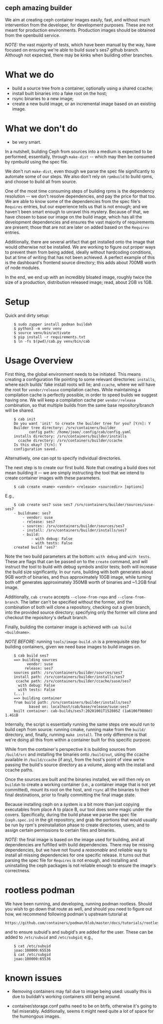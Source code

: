 ceph amazing builder
--------------------

We aim at creating ceph container images easily, fast, and without much
intervention from the developer, for development purposes. These are not meant
for production environments. Production images should be obtained from the
openbuild service.

*NOTE:* the vast majority of tests, which have been manual by the way, have
focused on ensuring we're able to build suse's ses7 github branch. Although not
expected, there may be kinks when building other branches.


What we do
===========

* build a source tree from a container, optionally using a shared ccache;
* install built binaries into a fake root on the host;
* rsync binaries to a new image;
* create a new build image, or an incremental image based on an existing image.


What we don't do
================

* be very smart.

In a nutshell, building Ceph from sources into a medium is expected to be
performed, essentially, through `make-dist` -- which may then be consumed by
rpmbuild using the spec file.

We don't run `make-dist`, even though we parse the spec file significantly to
automate some of our steps. We also don't rely on `rpmbuild` to build rpms, and
choose to build all from source.

One of the most time consuming steps of building rpms is the dependency
resolution -- we don't resolve dependencies, and pay the price for that too. We
are able to know some of the dependencies from the spec file's `Requires`
entries, but our experience tells us that is not enough; and we haven't been
smart enough to unravel this mystery. Because of that, we have chosen to base
our image on the build image, which has all the development dependencies and
ensures the vast majority of requirements are present; those that are not are
later on added based on the `Requires` entries.

Additionally, there are several artifact that get installed onto the image that
would otherwise not be installed. We are working to figure out proper ways to
prevent them from being added, ideally without hardcoding conditions, but at
time of writing that has not been achieved. A perfect example of this is the
dashboard's frontend source directory; this adds about 700MB worth of node
modules.

In the end, we end up with an incredibly bloated image, roughly twice the size
of a production, distribution released image; read, about 2GB vs 1GB.


Setup
=====

Quick and dirty setup:

```
	$ sudo zypper install podman buildah
	$ python3 -m venv venv
	$ source venv/bin/activate
	$ pip install -r requirements.txt
	$ ln -fs $(pwd)/cab.py venv/bin/cab
```


Usage Overview
===============

First thing, the global environment needs to be initiated. This means creating a
configuration file pointing to some relevant directories: `installs`, where each
builds' fake install roots will lie; and `ccache`, where we will have the root
for `vendor/release` compilation caches. While maintaining a compilation cache
is perfectly possible, in order to speed builds we suggest having one. We will
keep a compilation cache per `vendor/release` combination, so that multiple
builds from the same base repository/branch will be shared.

```
	$ cab init
   	Do you want 'init' to create the builder tree for you? [Y/n]: Y
	Builder tree directory: /srv/containers/builder
           config path: /home/joao/.config/cab/config.yaml
	installs directory: /srv/containers/builder/installs
  	  ccache directory: /srv/containers/builder/ccache
	Is this okay? [Y/n]: Y
	configuration saved.
```

Alternatively, one can opt to specify individual directories.


The next step is to create our first build. Note that creating a build does not
mean building it -- we are simply instructing the tool that we intend to create
container images with these parameters.

```
	$ cab create <name> <vendor> <release> <sourcedir> [options]
```

E.g.,

```
	$ cab create ses7 suse ses7 /srv/containers/builder/sources/suse-ses7
	- buildname: ses7
   		- vendor: suse
   		- release: ses7
   		- sources: /srv/containers/builder/sources/ses7
   		- install: /srv/containers/builder/installs/ses7
   		- build: 
    		- with debug: False
    		- with tests: False
	created build 'ses7'
```

Note the two build parameters at the bottom: `with debug` and `with tests`.
These are flags that can be passed on to the `create` command, and will instruct
the tool to build with debug symbols and/or tests; both will increase the build
size significantly. In our runs, building with both generates about 9GB worth
of binaries, and thus approximately 10GB image, while turning both off generates
approximately 350MB worth of binaries and ~1.2GB final image.

Additionally, `cab create` accepts `--clone-from-repo` and
`--clone-from-branch`. The latter can't be specified without the former, and the
combination of both will clone a repository, checking out a given branch, into
the provided source directory; specifying only the former will clone and
checkout the repository's default branch.


Finally, building the container image is achieved with `cab build <buildname>`.

*NOTE BEFORE:* running `tools/image-build.sh` is a prerequisite step for
building containers, given we need base images to build images on.

```
	$ cab build ses7
	==> building sources
	      vendor: suse
	     release: ses7
	sources path: /srv/containers/builder/sources/ses7
	install path: /srv/containers/builder/installs/ses7
	 ccache path: /srv/containers/builder/ccache/suse/ses7
	  with debug: False
	  with tests: False
	(...)
	==> building container
	from build path: /srv/containers/builder/installs/ses7
           based on: localhost/cab/base/release/suse:ses7
	built container: cab-builds/ses7:20201001T152805Z (1a6106f9880d) 1.4GiB
```


Internally, the script is essentially running the same steps one would run to
build ceph from source: running cmake, running make from the `build/` directory,
and, finally, running `make install`. The only difference is that we're doing
all this from within a container built for this specific purpose.

While from the container's perspective it is building sources from `/build/src`
and installing the binaries onto `/build/out`, using the ccache available in
`/build/ccache` (if any), from the host's point of view we're passing the
build's source directory as a volume, along with the install and ccache paths.

Once the sources are built and the binaries installed, we will then rely on
`buildah` to create a working container (i.e., a container image that is not yet
committed), mount its root on the host, and `rsync` all the binaries to their
final destinations, prior to finally committing the final image state.

Because installing ceph on a system is a bit more than just copying executables
from place A to place B, our tool does some magic under the covers.
Specifically, during the build phase we parse the spec file (`ceph.spec.in`) in
the git repository, and grab the portions that would usually be run by rpm's
preinstallation phase to create directories, users, and to assign certain
permissions to certain files and binaries.


*NOTE:* the final image is based on the image used for building, and all
dependencies are fulfilled with build dependencies. There may be missing
dependencies, but we have not found a _reasonable_ and _reliable_ way to install
all missing dependencies for one specific release. It turns out that parsing the
spec file for `Requires` is not enough, and installing and uninstalling the ceph
packages is not reliable enough to ensure the image's correctness.



rootless podman
================

We have been running, and developing, running podman rootless. Should you wish
to go down that route as well, and should you need to figure out how, we
recommend following podman's upstream tutorial at

	https://github.com/containers/podman/blob/master/docs/tutorials/rootless_tutorial.md

and to ensure subuid's and subgid's are added for the user. These can be added
to `/etc/subuid` and `/etc/subgid`; e.g.,

```
	$ cat /etc/subuid
	joao:100000:65536
	$ cat /etc/subgid
	joao:100000:65536
```

known issues
=============

* Removing containers may fail due to image being used: usually this is due to
buildah's working containers still being around.


* container/storage.conf paths need to be on btrfs, otherwise it's going to fail
miserably. Additionally, seems it might need quite a lot of space for the
humongous images.

